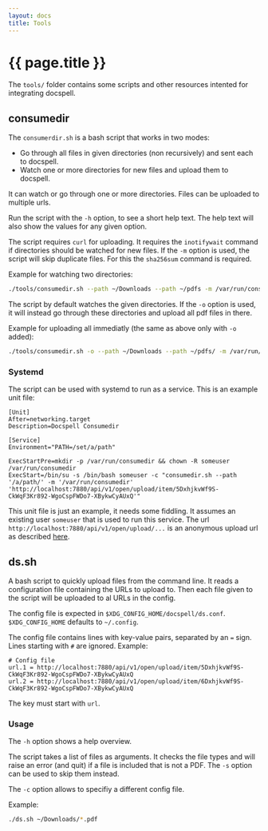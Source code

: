 ```yaml
---
layout: docs
title: Tools
---
```


# {{ page.title }}

The `tools/` folder contains some scripts and other resources intented
for integrating docspell.

## consumedir

The `consumerdir.sh` is a bash script that works in two modes:

- Go through all files in given directories (non recursively) and sent
  each to docspell.
- Watch one or more directories for new files and upload them to
  docspell.

It can watch or go through one or more directories. Files can be
uploaded to multiple urls.

Run the script with the `-h` option, to see a short help text. The
help text will also show the values for any given option.

The script requires `curl` for uploading. It requires the
`inotifywait` command if directories should be watched for new
files. If the `-m` option is used, the script will skip duplicate
files. For this the `sha256sum` command is required.

Example for watching two directories:

``` bash
./tools/consumedir.sh --path ~/Downloads --path ~/pdfs -m /var/run/consumedir -dv http://localhost:7880/api/v1/open/upload/item/5DxhjkvWf9S-CkWqF3Kr892-WgoCspFWDo7-XBykwCyAUxQ
```

The script by default watches the given directories. If the `-o`
option is used, it will instead go through these directories and
upload all pdf files in there.

Example for uploading all immediatly (the same as above only with `-o`
added):

``` bash
./tools/consumedir.sh -o --path ~/Downloads --path ~/pdfs/ -m /var/run/consumedir -dv http://localhost:7880/api/v1/open/upload/item/5DxhjkvWf9S-CkWqF3Kr892-WgoCspFWDo7-XBykwCyAUxQ
```


### Systemd

The script can be used with systemd to run as a service. This is an
example unit file:

```
[Unit]
After=networking.target
Description=Docspell Consumedir

[Service]
Environment="PATH=/set/a/path"

ExecStartPre=mkdir -p /var/run/consumedir && chown -R someuser /var/run/consumedir
ExecStart=/bin/su -s /bin/bash someuser -c "consumedir.sh --path '/a/path/' -m '/var/run/consumedir' 'http://localhost:7880/api/v1/open/upload/item/5DxhjkvWf9S-CkWqF3Kr892-WgoCspFWDo7-XBykwCyAUxQ'"
```

This unit file is just an example, it needs some fiddling. It assumes
an existing user `someuser` that is used to run this service. The url
`http://localhost:7880/api/v1/open/upload/...` is an anonymous upload
url as described [here](./uploading.html).


## ds.sh

A bash script to quickly upload files from the command line. It reads
a configuration file containing the URLs to upload to. Then each file
given to the script will be uploaded to al URLs in the config.

The config file is expected in
`$XDG_CONFIG_HOME/docspell/ds.conf`. `$XDG_CONFIG_HOME` defaults to
`~/.config`.

The config file contains lines with key-value pairs, separated by an
`=` sign. Lines starting with `#` are ignored. Example:

```
# Config file
url.1 = http://localhost:7880/api/v1/open/upload/item/5DxhjkvWf9S-CkWqF3Kr892-WgoCspFWDo7-XBykwCyAUxQ
url.2 = http://localhost:7880/api/v1/open/upload/item/6DxhjkvWf9S-CkWqF3Kr892-WgoCspFWDo7-XBykwCyAUxQ
```

The key must start with `url`.

### Usage

The `-h` option shows a help overview.

The script takes a list of files as arguments. It checks the file
types and will raise an error (and quit) if a file is included that is
not a PDF. The `-s` option can be used to skip them instead.

The `-c` option allows to specifiy a different config file.

Example:

``` bash
./ds.sh ~/Downloads/*.pdf
```
